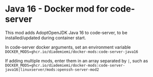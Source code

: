 # Java 16 - Docker mod for code-server

This mod adds AdoptOpenJDK Java 16 to code-server, to be installed/updated during container start.

In code-server docker arguments, set an environment variable `DOCKER_MODS=ghcr.io/diademiemi/docker-mods:code-server-java16`

If adding multiple mods, enter them in an array separated by `|`, such as `DOCKER_MODS=ghcr.io/diademiemi/docker-mods:code-server-java16|linuxserver/mods:openssh-server-mod2`

